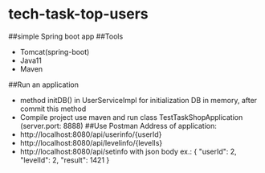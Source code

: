 # tech-task-top-users
##simple Spring boot app
##Tools
- Tomcat(spring-boot)
- Java11
- Maven

##Run an application
- method initDB() in UserServiceImpl for initialization DB in memory, after commit this method
- Compile project use maven and run class TestTaskShopApplication (server.port: 8888)
##Use Postman Address of application: 
- http://localhost:8080/api/userinfo/{userId}
- http://localhost:8080/api/levelinfo/{levelIs}
- http://localhost:8080/api/setinfo with json body ex.:
{
    "userId": 2,
    "levelId": 2,
    "result": 1421
}


